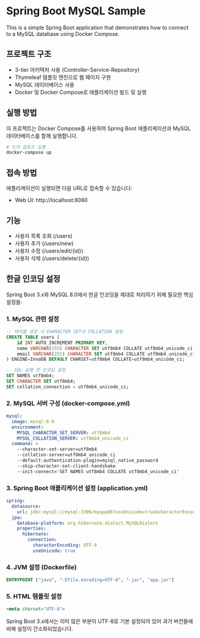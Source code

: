 # Spring Boot MySQL Sample

This is a simple Spring Boot application that demonstrates how to connect to a MySQL database using Docker Compose.

## 프로젝트 구조

- 3-tier 아키텍처 사용 (Controller-Service-Repository)
- Thymeleaf 템플릿 엔진으로 웹 페이지 구현
- MySQL 데이터베이스 사용
- Docker 및 Docker Compose로 애플리케이션 빌드 및 실행

## 실행 방법

이 프로젝트는 Docker Compose를 사용하여 Spring Boot 애플리케이션과 MySQL 데이터베이스를 함께 실행합니다.

```bash
# 도커 컴포즈 실행
docker-compose up
```

## 접속 방법

애플리케이션이 실행되면 다음 URL로 접속할 수 있습니다:

- Web UI: http://localhost:8080

## 기능

- 사용자 목록 조회 (/users)
- 사용자 추가 (/users/new)
- 사용자 수정 (/users/edit/{id})
- 사용자 삭제 (/users/delete/{id})

## 한글 인코딩 설정

Spring Boot 3.x와 MySQL 8.0에서 한글 인코딩을 제대로 처리하기 위해 필요한 핵심 설정들:

### 1. MySQL 관련 설정

```sql
-- 테이블 생성 시 CHARACTER SET과 COLLATION 설정
CREATE TABLE users (
    id INT AUTO_INCREMENT PRIMARY KEY,
    name VARCHAR(255) CHARACTER SET utf8mb4 COLLATE utf8mb4_unicode_ci NOT NULL,
    email VARCHAR(255) CHARACTER SET utf8mb4 COLLATE utf8mb4_unicode_ci NOT NULL UNIQUE
) ENGINE=InnoDB DEFAULT CHARSET=utf8mb4 COLLATE=utf8mb4_unicode_ci;

-- SQL 실행 전 인코딩 설정
SET NAMES utf8mb4;
SET CHARACTER SET utf8mb4;
SET collation_connection = utf8mb4_unicode_ci;
```

### 2. MySQL 서버 구성 (docker-compose.yml)

```yaml
mysql:
  image: mysql:8.0
  environment:
    MYSQL_CHARACTER_SET_SERVER: utf8mb4
    MYSQL_COLLATION_SERVER: utf8mb4_unicode_ci
  command: >
    --character-set-server=utf8mb4
    --collation-server=utf8mb4_unicode_ci
    --default-authentication-plugin=mysql_native_password
    --skip-character-set-client-handshake
    --init-connect='SET NAMES utf8mb4 COLLATE utf8mb4_unicode_ci'
```

### 3. Spring Boot 애플리케이션 설정 (application.yml)

```yaml
spring:
  datasource:
    url: jdbc:mysql://mysql:3306/myappdb?useUnicode=true&characterEncoding=UTF-8&serverTimezone=Asia/Seoul
  jpa:
    database-platform: org.hibernate.dialect.MySQLDialect
    properties:
      hibernate:
        connection:
          characterEncoding: UTF-8
          useUnicode: true
```

### 4. JVM 설정 (Dockerfile)

```dockerfile
ENTRYPOINT ["java", "-Dfile.encoding=UTF-8", "-jar", "app.jar"]
```

### 5. HTML 템플릿 설정

```html
<meta charset="UTF-8">
```

Spring Boot 3.x에서는 이미 많은 부분이 UTF-8로 기본 설정되어 있어 과거 버전들에 비해 설정이 간소화되었습니다. 
